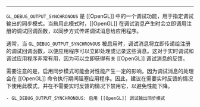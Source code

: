 
----
`GL_DEBUG_OUTPUT_SYNCHRONOUS` 是 [[OpenGL]] 中的一个调试功能，用于指定调试输出的同步模式。当启用此模式时，[[OpenGL]] 在调试消息产生时会立即调用注册的调试回调函数，以同步方式传递调试消息给应用程序。

通常，当 `GL_DEBUG_OUTPUT_SYNCHRONOUS` 被启用时，调试消息将立即传递给注册的调试回调函数，以便应用程序可以立即处理或记录这些消息。这对于实时调试和调试应用程序非常有用，因为可以立即获得有关 [[OpenGL]] 调试消息的反馈。

需要注意的是，启用同步模式可能会对性能产生一定的影响，因为调试消息的处理会在 [[OpenGL]] 命令执行期间阻塞应用程序。因此，建议在需要实时反馈的情况下使用此模式，并在不需要实时反馈的情况下禁用它，以避免性能下降。

```plaintext
- GL_DEBUG_OUTPUT_SYNCHRONOUS: 启用 [[OpenGL]] 调试输出同步模式
```